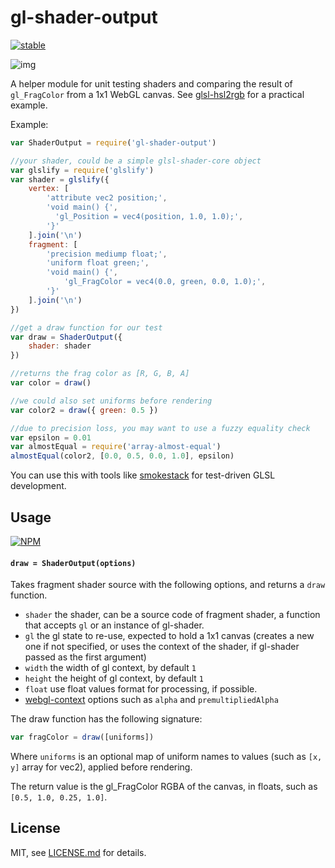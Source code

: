 # gl-shader-output

[![stable](http://badges.github.io/stability-badges/dist/stable.svg)](http://github.com/badges/stability-badges)

![img](http://i.imgur.com/bROGMVq.png)

A helper module for unit testing shaders and comparing the result of `gl_FragColor` from a 1x1 WebGL canvas. See [glsl-hsl2rgb](https://github.com/Jam3/glsl-hsl2rgb) for a practical example.

Example:

```js
var ShaderOutput = require('gl-shader-output')

//your shader, could be a simple glsl-shader-core object
var glslify = require('glslify')
var shader = glslify({
    vertex: [
        'attribute vec2 position;',
        'void main() {',
          'gl_Position = vec4(position, 1.0, 1.0);',
        '}'
    ].join('\n')
    fragment: [
        'precision mediump float;',
        'uniform float green;',
        'void main() {',
            'gl_FragColor = vec4(0.0, green, 0.0, 1.0);',
        '}'
    ].join('\n')
})

//get a draw function for our test
var draw = ShaderOutput({
    shader: shader
})

//returns the frag color as [R, G, B, A]
var color = draw()

//we could also set uniforms before rendering
var color2 = draw({ green: 0.5 })

//due to precision loss, you may want to use a fuzzy equality check
var epsilon = 0.01
var almostEqual = require('array-almost-equal')
almostEqual(color2, [0.0, 0.5, 0.0, 1.0], epsilon)
```

You can use this with tools like [smokestack](https://github.com/hughsk/smokestack) for test-driven GLSL development.

## Usage

[![NPM](https://nodei.co/npm/gl-shader-output.png)](https://www.npmjs.com/package/gl-shader-output)

#### `draw = ShaderOutput(options)`

Takes fragment shader source with the following options, and returns a `draw` function.

- `shader` the shader, can be a source code of fragment shader, a function that accepts `gl` or an instance of gl-shader.
- `gl` the gl state to re-use, expected to hold a 1x1 canvas (creates a new one if not specified, or uses the context of the shader, if gl-shader passed as the first argument)
- `width` the width of gl context, by default `1`
- `height` the height of gl context, by default `1`
- `float` use float values format for processing, if possible.
- [webgl-context](https://www.npmjs.com/package/webgl-context) options such as `alpha` and `premultipliedAlpha`

The draw function has the following signature:

```js
var fragColor = draw([uniforms])
```

Where `uniforms` is an optional map of uniform names to values (such as `[x, y]` array for vec2), applied before rendering.

The return value is the gl_FragColor RGBA of the canvas, in floats, such as `[0.5, 1.0, 0.25, 1.0]`.

## License

MIT, see [LICENSE.md](http://github.com/Jam3/gl-shader-output/blob/master/LICENSE.md) for details.
